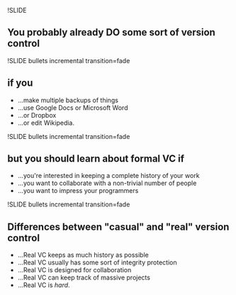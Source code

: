 !SLIDE
## You probably already DO some sort of version control ##

!SLIDE bullets incremental transition=fade
## if you ##
* ...make multiple backups of things
* ...use Google Docs or Microsoft Word
* ...or Dropbox
* ...or edit Wikipedia.

!SLIDE bullets incremental transition=fade
## but you should learn about formal VC if ##
* ...you're interested in keeping a complete history of your work
* ...you want to collaborate with a non-trivial number of people
* ...you want to impress your programmers

!SLIDE bullets incremental transition=fade
## Differences between "casual" and "real" version control
* ...Real VC keeps as much history as possible
* ...Real VC usually has some sort of integrity protection
* ...Real VC is designed for collaboration
* ...Real VC can keep track of massive projects
* ...Real VC is *hard*.
